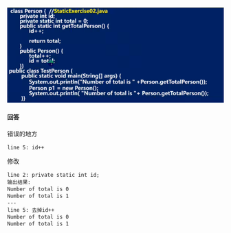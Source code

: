 ![img.png](exercise_img/img02.png)
#### 回答
错误的地方
```text
line 5: id++

```

修改
```text
line 2: private static int id;
输出结果: 
Number of total is 0
Number of total is 1
---
line 5: 去掉id++
Number of total is 0
Number of total is 1
```